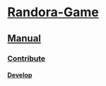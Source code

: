 # [Randora-Game](/README.md)

## [Manual](/manual/README.md)

### [Contribute](/manual/contribute/README.md)

#### [Develop](/manual/contribute/develop/README.md)

